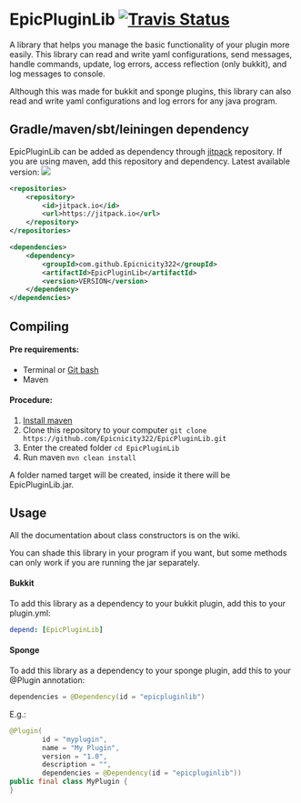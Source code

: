 # EpicPluginLib  [![Travis Status](https://travis-ci.org/Epicnicity322/EpicPluginLib.svg?branch=master)](https://travis-ci.org/Epicnicity322/EpicPluginLib)
A library that helps you manage the basic functionality of your plugin more easily. This library can read and write yaml configurations, send messages, handle commands, update, log errors, access reflection (only bukkit), and log messages to console.

Although this was made for bukkit and sponge plugins, this library can also read and write yaml configurations and log errors for any java program.

## Gradle/maven/sbt/leiningen dependency
EpicPluginLib can be added as dependency through [jitpack](https://jitpack.io/#Epicnicity322/EpicPluginLib) repository.
If you are using maven, add this repository and dependency. Latest available version: [![](https://jitpack.io/v/Epicnicity322/EpicPluginLib.svg)](https://jitpack.io/#Epicnicity322/EpicPluginLib)

```xml
<repositories>
    <repository>
        <id>jitpack.io</id>
        <url>https://jitpack.io</url>
    </repository>
</repositories>

<dependencies>
    <dependency>
        <groupId>com.github.Epicnicity322</groupId>
        <artifactId>EpicPluginLib</artifactId>
        <version>VERSION</version>
    </dependency>
</dependencies>
```

## Compiling
#### Pre requirements:
* Terminal or [Git bash](https://git-scm.com/downloads)
* Maven

#### Procedure:
1. [Install maven](https://maven.apache.org/install.html)
2. Clone this repository to your computer `git clone https://github.com/Epicnicity322/EpicPluginLib.git`
3. Enter the created folder `cd EpicPluginLib`
4. Run maven `mvn clean install`

A folder named target will be created, inside it there will be EpicPluginLib.jar.

## Usage
All the documentation about class constructors is on the wiki.


You can shade this library in your program if you want, but some methods can only work if you are running the jar separately.

#### Bukkit
To add this library as a dependency to your bukkit plugin, add this to your plugin.yml:

```yaml
depend: [EpicPluginLib]
```

#### Sponge
To add this library as a dependency to your sponge plugin, add this to your @Plugin annotation:
```java
dependencies = @Dependency(id = "epicpluginlib")
```
E.g.:
```java
@Plugin(
        id = "myplugin",
        name = "My Plugin",
        version = "1.0",
        description = "",
        dependencies = @Dependency(id = "epicpluginlib"))
public final class MyPlugin {
}
```
